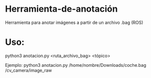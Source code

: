 # Herramienta-de-anotación
Herramienta para anotar imágenes a partir de un archivo .bag (ROS)

# Uso:

python3 anotacion.py <ruta_archivo_bag> <tópico>
  
Ejemplo: python3 anotacion.py /home/nombre/Downloads/coche.bag /cv_camera/image_raw
